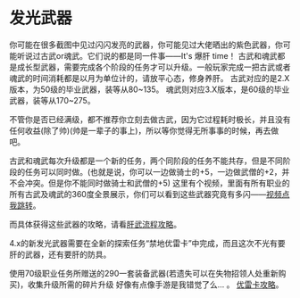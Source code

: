 # 发光武器

你可能在很多截图中见过闪闪发亮的武器，你可能见过大佬晒出的紫色武器，你可能听说过古武or魂武。它们说的都是同一件事——It's 爆肝 time！
古武和魂武都是成长型武器，需要完成各个阶段的任务才可以升级。一般玩家完成一把古武或者魂武的时间消耗都是以月为单位计的，请放平心态，修身养肝。
古武对应的是2.X版本，为50级的毕业武器，装等从80~135。
魂武则对应3.X版本，是60级的毕业武器，装等从170~275。

不管你是否已经满级，都不推荐你立刻去做古武，因为它过程耗时极长，并且没有任何收益(除了帅)(帅是一辈子的事上)，所以等你觉得无所事事的时候，再去做吧。

古武和魂武每次升级都是一个新的任务，两个同阶段的任务不能共存，但是不同阶段的任务可以同时做。(也就是说，你可以一边做骑士的+5，一边做武僧的+2，并不会冲突。但是你不能同时做骑士和武僧的+5)
这里有个视频，里面有所有职业的所有古武及魂武的360度全景展示，你们可以看到这些武器究竟有多闪——[视频点我跳转](https://www.bilibili.com/video/av11286019/)。

而具体获得这些武器的攻略，请看[肝武流程攻略](https://bbs.nga.cn/read.php?tid=13014248)。

4.x的新发光武器需要在全新的探索任务“禁地优雷卡”中完成，而且这次不光有要肝的武器，还有要肝的防具。

使用70级职业任务所赠送的290一套装备武器(若遗失可以在失物招领人处重新购买)，收集升级所需的碎片升级 好像有点像手游是我错觉了么… 。
[优雷卡攻略](https://bbs.nga.cn/read.php?tid=14590826)。